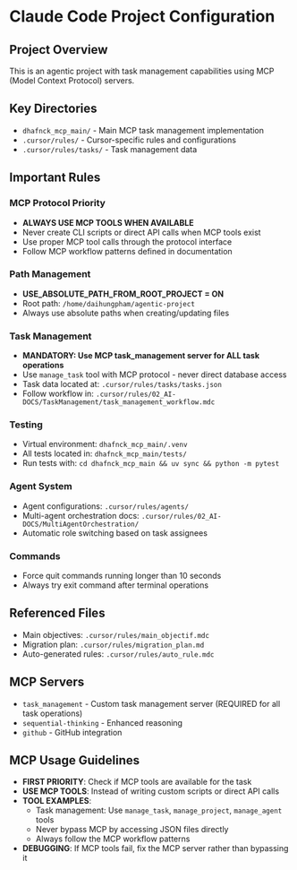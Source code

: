 # Claude Code Project Configuration

## Project Overview
This is an agentic project with task management capabilities using MCP (Model Context Protocol) servers.

## Key Directories
- `dhafnck_mcp_main/` - Main MCP task management implementation
- `.cursor/rules/` - Cursor-specific rules and configurations
- `.cursor/rules/tasks/` - Task management data

## Important Rules

### MCP Protocol Priority
- **ALWAYS USE MCP TOOLS WHEN AVAILABLE**
- Never create CLI scripts or direct API calls when MCP tools exist
- Use proper MCP tool calls through the protocol interface
- Follow MCP workflow patterns defined in documentation

### Path Management
- **USE_ABSOLUTE_PATH_FROM_ROOT_PROJECT = ON**
- Root path: `/home/daihungpham/agentic-project`
- Always use absolute paths when creating/updating files

### Task Management
- **MANDATORY: Use MCP task_management server for ALL task operations**
- Use `manage_task` tool with MCP protocol - never direct database access
- Task data located at: `.cursor/rules/tasks/tasks.json`
- Follow workflow in: `.cursor/rules/02_AI-DOCS/TaskManagement/task_management_workflow.mdc`

### Testing
- Virtual environment: `dhafnck_mcp_main/.venv`
- All tests located in: `dhafnck_mcp_main/tests/`
- Run tests with: `cd dhafnck_mcp_main && uv sync && python -m pytest`

### Agent System
- Agent configurations: `.cursor/rules/agents/`
- Multi-agent orchestration docs: `.cursor/rules/02_AI-DOCS/MultiAgentOrchestration/`
- Automatic role switching based on task assignees

### Commands
- Force quit commands running longer than 10 seconds
- Always try exit command after terminal operations

## Referenced Files
- Main objectives: `.cursor/rules/main_objectif.mdc`
- Migration plan: `.cursor/rules/migration_plan.md`
- Auto-generated rules: `.cursor/rules/auto_rule.mdc`

## MCP Servers
- `task_management` - Custom task management server (REQUIRED for all task operations)
- `sequential-thinking` - Enhanced reasoning
- `github` - GitHub integration

## MCP Usage Guidelines
- **FIRST PRIORITY**: Check if MCP tools are available for the task
- **USE MCP TOOLS**: Instead of writing custom scripts or direct API calls
- **TOOL EXAMPLES**:
  - Task management: Use `manage_task`, `manage_project`, `manage_agent` tools
  - Never bypass MCP by accessing JSON files directly
  - Always follow the MCP workflow patterns
- **DEBUGGING**: If MCP tools fail, fix the MCP server rather than bypassing it